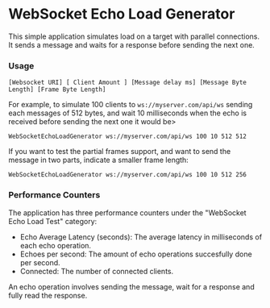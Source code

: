 WebSocket Echo Load Generator
=============================

This simple application simulates load on a target with parallel connections. It sends a message and waits for a response before sending the next one.

### Usage

```
[Websocket URI] [ Client Amount ] [Message delay ms] [Message Byte Length] [Frame Byte Length]
```

For example, to simulate 100 clients to `ws://myserver.com/api/ws` sending each messages of 512 bytes, and wait 10 milliseconds when the echo is received before sending the next one it would be>

```
WebSocketEchoLoadGenerator ws://myserver.com/api/ws 100 10 512 512
```

If you want to test the partial frames support, and want to send the message in two parts, indicate a smaller frame length:

```
WebSocketEchoLoadGenerator ws://myserver.com/api/ws 100 10 512 256
```

### Performance Counters

The application has three performance counters under the "WebSocket Echo Load Test" category:

 * Echo Average Latency (seconds): The average latency in milliseconds of each echo operation.
 * Echoes per second: The amount of echo operations succesfully done per second. 
 * Connected: The number of connected clients.
 
An echo operation involves sending the message, wait for a response and fully read the response.
